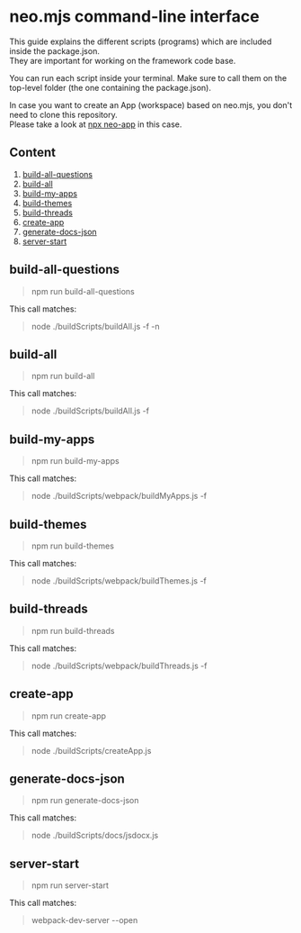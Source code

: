 # neo.mjs command-line interface
This guide explains the different scripts (programs) which are included inside the package.json.</br>
They are important for working on the framework code base.

You can run each script inside your terminal.
Make sure to call them on the top-level folder (the one containing the package.json).

In case you want to create an App (workspace) based on neo.mjs, you don't need to clone this repository.</br>
Please take a look at <a href="https://github.com/neomjs/create-app">npx neo-app</a> in this case.

## Content
1. <a href="#build-all-questions">build-all-questions</a>
2. <a href="#build-all">build-all</a>
3. <a href="#build-my-apps">build-my-apps</a>
4. <a href="#build-themes">build-themes</a>
5. <a href="#build-threads">build-threads</a>
6. <a href="#create-app">create-app</a>
7. <a href="#generate-docs-json">generate-docs-json</a>
8. <a href="#server-start">server-start</a>

## build-all-questions
> npm run build-all-questions

This call matches:
> node ./buildScripts/buildAll.js -f -n

## build-all
> npm run build-all

This call matches:
> node ./buildScripts/buildAll.js -f

## build-my-apps
> npm run build-my-apps

This call matches:
> node ./buildScripts/webpack/buildMyApps.js -f

## build-themes
> npm run build-themes

This call matches:
> node ./buildScripts/webpack/buildThemes.js -f

## build-threads
> npm run build-threads

This call matches:
> node ./buildScripts/webpack/buildThreads.js -f

## create-app
> npm run create-app

This call matches:
> node ./buildScripts/createApp.js

## generate-docs-json
> npm run generate-docs-json

This call matches:
> node ./buildScripts/docs/jsdocx.js

## server-start
> npm run server-start

This call matches:
> webpack-dev-server --open